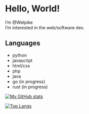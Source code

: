 # Hello, World!

I’m @Welpike  
I’m interested in the web/software dev.

## Languages
- python
- javascript
- html/css
- php
- java
- go (in progress)
- rust (in progress)

[![My GitHub stats](https://github-readme-stats.vercel.app/api?username=Welpike&show_icons=true&theme=radical)](https://github.com/Welpike)

[![Top Langs](https://github-readme-stats.vercel.app/api/top-langs/?username=Welpike&hide=&layout=compact)](https://github.com/Welpike)
